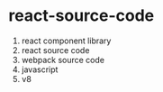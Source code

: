 # react-source-code

1. react component library
2. react source code
3. webpack source code
4. javascript 
5. v8